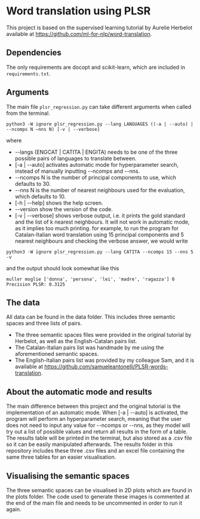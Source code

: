<!--
                       _   _                       _       _   _             
__      _____  _ __ __| | | |_ _ __ __ _ _ __  ___| | __ _| |_(_) ___  _ __  
\ \ /\ / / _ \| '__/ _  | | __| '__/ _` | '_ \/ __| |/ _` | __| |/ _ \| '_ \ 
 \ V  V / (_) | | | (_| | | |_| | | (_| | | | \__ \ | (_| | |_| | (_) | | | |
  \_/\_/ \___/|_|  \__,_|  \__|_|  \__,_|_| |_|___/_|\__,_|\__|_|\___/|_| |_|
-->                                                                  

# Word translation using PLSR 
This project is based on the supervised learning tutorial by Aurelie Herbelot available at https://github.com/ml-for-nlp/word-translation.

## Dependencies
The only requirements are docopt and scikit-learn, which are included in ``requirements.txt``.

## Arguments
The main file ``plsr_regression.py`` can take different arguments when called from the terminal.
```
python3 -W ignore plsr_regression.py --lang LANGUAGES ((-a | --auto) | --ncomps N –nns N) [-v | --verbose]
```
where
- --langs (ENGCAT | CATITA | ENGITA) needs to be one of the three possible pairs of languages to translate between.
- [-a | --auto] activates automatic mode for hyperparameter search, instead of manually inputting --ncomps and --nns.
- --ncomps N is the number of principal components to use, which defaults to 30.
- --nns N is the number of nearest neighbours used for the evaluation, which defaults to 10.
- [-h | --help] shows the help screen.
- --version show the version of the code.
- [-v | --verbose] shows verbose output, i.e. it prints the gold standard and the list of k nearest neighbours. It will not work in automatic mode, as it implies too much printing.
for example, to run the program for Catalan-Italian word translation using 15 principal components and 5 nearest neighbours and checking the verbose answer, we would write
```
python3 -W ignore plsr_regression.py --lang CATITA --ncomps 15 --nns 5 -v
```
and the output should look somewhat like this
```
muller moglie ['donna', 'persona', 'lei', 'madre', 'ragazza'] 0
Precision PLSR: 0.3125
```

## The data
All data can be found in the data folder. This includes three semantic spaces and three lists of pairs. 
- The three semantic spaces files were provided in the original tutorial by Herbelot, as well as the English-Catalan pairs list. 
- The Catalan-Italian pairs list was handmade by me using the aforementioned semantic spaces.
- The English-Italian pairs list was provided by my colleague Sam, and it is available at https://github.com/samueleantonelli/PLSR-words-translation.

## About the automatic mode and results
The main difference between this project and the original tutorial is the implementation of an automatic mode. When [-a | --auto] is activated, the program will perform an hyperparameter search, meaning that the user does not need to input any value for --ncomps or --nns, as they model will try out a list of possible values and return all results in the form of a table. The results table will be printed in the terminal, but also stored as a .csv file so it can be easily manipulated afterwards. The results folder in this repository includes these three .csv files and an excel file containing the same three tables for an easier visualisation. 

## Visualising the semantic spaces
The three semantic spaces can be visualised in 2D plots which are found in the plots folder. The code used to generate these images is commented at the end of the main file and needs to be uncommented in order to run it again.
